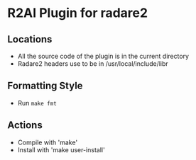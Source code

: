 # R2AI Plugin for radare2

## Locations

- All the source code of the plugin is in the current directory
- Radare2 headers use to be in /usr/local/include/libr

## Formatting Style

- Run `make fmt`

## Actions

- Compile with 'make'
- Install with 'make user-install'
